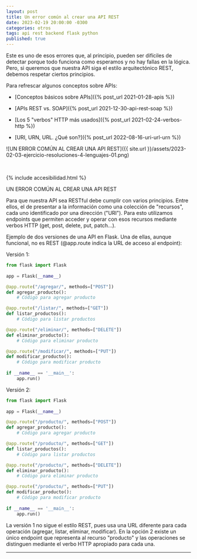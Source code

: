 ```yaml
---
layout: post
title: Un error común al crear una API REST
date: 2023-02-19 20:00:00 -0300
categories: otros
tags: api rest backend flask python
published: true
---
```


Este es uno de esos errores que, al principio, pueden ser difíciles de detectar porque todo funciona como esperamos y no hay fallas en la lógica. Pero, si queremos que nuestra API siga el estilo arquitectónico REST, debemos respetar ciertos principios.

Para refrescar algunos conceptos sobre APIs:

* [Conceptos básicos sobre APIs]({% post_url 2021-01-28-apis %})

* [APIs REST vs. SOAP]({% post_url 2021-12-30-api-rest-soap %})

* [Los 5 "verbos" HTTP más usados]({% post_url 2021-02-24-verbos-http %})

* [URI, URN, URL. ¿Qué son?]({% post_url 2022-08-16-uri-url-urn %})
 

![UN ERROR COMÚN AL CREAR UNA API REST]({{ site.url }}/assets/2023-02-03-ejercicio-resoluciones-4-lenguajes-01.png)


&nbsp;

{% include accesibilidad.html %}

UN ERROR COMÚN AL CREAR UNA API REST

Para que nuestra API sea RESTful debe cumplir con varios principios. Entre ellos, el de presentar a la información como una colección de "recursos", cada uno identificado por una dirección ("URI"). Para esto utilizamos endpoints que permiten acceder y operar con esos recursos mediante verbos HTTP (get, post, delete, put, patch…).

Ejemplo de dos versiones de una API en Flask. Una de ellas, aunque funcional, no es REST (@app.route indica la URL de acceso al endpoint):

Versión 1:

```python
from flask import Flask
 
app = Flask(__name__)

@app.route("/agregar/", methods=["POST"])
def agregar_producto():
    # Código para agregar producto

@app.route("/listar/", methods=["GET"])
def listar_productos():
    # Código para listar productos

@app.route("/eliminar/", methods=["DELETE"])
def eliminar_producto():
    # Código para eliminar producto

@app.route("/modificar/", methods=["PUT"])
def modificar_producto():
    # Código para modificar producto
 
if __name__ == '__main__':
    app.run()
```

Versión 2:

```python
from flask import Flask
 
app = Flask(__name__)

@app.route("/producto/", methods=["POST"])
def agregar_producto():
    # Código para agregar producto

@app.route("/producto/", methods=["GET"])
def listar_productos():
    # Código para listar productos

@app.route("/producto/", methods=["DELETE"])
def eliminar_producto():
    # Código para eliminar producto

@app.route("/producto/", methods=["PUT"])
def modificar_producto():
    # Código para modificar producto
 
if __name__ == '__main__':
    app.run()
```

La versión 1 no sigue el estilo REST, pues usa una URL diferente para cada operación (agregar, listar, eliminar, modificar). En la opción 2 existe un único endpoint que representa al recurso "producto" y las operaciones se distinguen mediante el verbo HTTP apropiado para cada una.

</div></details>



<hr />
